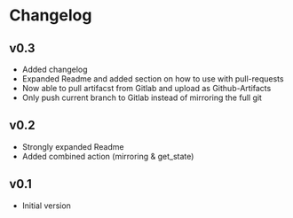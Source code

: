 <!--
SPDX-FileCopyrightText: 2022 Jakob Fritz <j.fritz@fz-juelich.de>

SPDX-License-Identifier: CC0-1.0
-->

# Changelog

## v0.3

- Added changelog
- Expanded Readme and added section on how to use with pull-requests
- Now able to pull artifacst from Gitlab and upload as Github-Artifacts
- Only push current branch to Gitlab instead of mirroring the full git

## v0.2

- Strongly expanded Readme
- Added combined action (mirroring & get_state)

## v0.1

- Initial version
